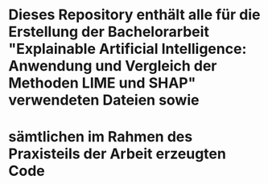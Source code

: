 # Dieses Repository enthält alle für die Erstellung der Bachelorarbeit "Explainable Artificial Intelligence: Anwendung und Vergleich der Methoden LIME und SHAP" verwendeten Dateien sowie 
# sämtlichen im Rahmen des Praxisteils der Arbeit erzeugten Code
